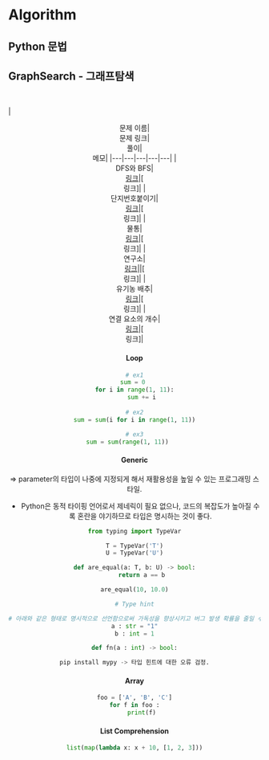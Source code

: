 # Algorithm
## Python 문법



## GraphSearch - 그래프탐색
<br>

|<center>문제 이름|<center>문제 링크|<center>풀이|<center>메모|
|---|---|---|---|---|
|<center>DFS와 BFS|[<center>링크](http://boj.kr/1260)|[<center>링크]|
|<center>단지번호붙이기|[<center>링크](http://boj.kr/2667)|[<center>링크]|
|<center>물통|[<center>링크](http://boj.kr/2251)|[<center>링크]|
|<center>연구소|[<center>링크](http://boj.kr/14502)||[<center>링크]|
|<center>유기농 배추|[<center>링크](http://boj.kr/1012)|[<center>링크]|
|<center>연결 요소의 개수|[<center>링크](http://boj.kr/11724)|[<center>링크]|




#### Loop
```python
# ex1
sum = 0 
for i in range(1, 11):
    sum += i
    
# ex2
sum = sum(i for i in range(1, 11))

# ex3
sum = sum(range(1, 11))    
```

#### Generic
=> parameter의 타입이 나중에 지정되게 해서 재활용성을 높일 수 있는 프로그래밍 스타일.
* Python은 동적 타이핑 언어로서 제네릭이 필요 없으나, 코드의 복잡도가 높아질 수록 혼란을 야기하므로 타입은 명시하는 것이 좋다.

```python
from typing import TypeVar

T = TypeVar('T')
U = TypeVar('U')

def are_equal(a: T, b: U) -> bool:
    return a == b

are_equal(10, 10.0)

# Type hint

# 아래와 같은 형태로 명시적으로 선언함으로써 가독성을 향상시키고 버그 발생 확률을 줄일 수 있다. 단, version 3.5부터 사용이 가능.
a : str = "1"
b : int = 1

def fn(a : int) -> bool:

pip install mypy -> 타입 힌트에 대한 오류 검정.
```

#### Array
```python
foo = ['A', 'B', 'C']
for f in foo :
    print(f)
```


#### List Comprehension
```python
list(map(lambda x: x + 10, [1, 2, 3]))


```



